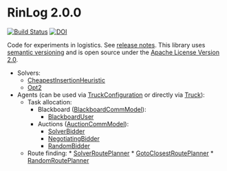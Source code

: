 
# RinLog 2.0.0
[![Build Status](https://travis-ci.org/rinde/RinLog.svg)](https://travis-ci.org/rinde/RinLog) [![DOI](https://zenodo.org/badge/doi/10.5281/zenodo.27361.svg)](http://dx.doi.org/10.5281/zenodo.27361)

Code for experiments in logistics. See [release notes](releasenotes.md). This library uses [semantic versioning](http://semver.org/) and is open source under the [Apache License Version 2.0](LICENSE).
 * Solvers:
     * [CheapestInsertionHeuristic](src/main/java/com/github/rinde/logistics/pdptw/solver/CheapestInsertionHeuristic.java)
     * [Opt2](src/main/java/com/github/rinde/logistics/pdptw/solver/Opt2.java)
 * Agents (can be used via [TruckConfiguration](src/main/java/com/github/rinde/logistics/pdptw/mas/TruckConfiguration.java) or directly via [Truck](src/main/java/com/github/rinde/logistics/pdptw/mas/Truck.java)): 
    * Task allocation:
         * Blackboard ([BlackboardCommModel](src/main/java/com/github/rinde/logistics/pdptw/mas/comm/BlackboardCommModel.java)): 
             * [BlackboardUser](src/main/java/com/github/rinde/logistics/pdptw/mas/comm/BlackboardUser.java)
         * Auctions ([AuctionCommModel](src/main/java/com/github/rinde/logistics/pdptw/mas/comm/AuctionCommModel.java)):
             * [SolverBidder](src/main/java/com/github/rinde/logistics/pdptw/mas/comm/SolverBidder.java)
             * [NegotiatingBidder](src/main/java/com/github/rinde/logistics/pdptw/mas/comm/NegotiatingBidder.java)
             * [RandomBidder](src/main/java/com/github/rinde/logistics/pdptw/mas/comm/RandomBidder.java)
   * Route finding:
         * [SolverRoutePlanner](src/main/java/com/github/rinde/logistics/pdptw/mas/route/SolverRoutePlanner.java)
         * [GotoClosestRoutePlanner](src/main/java/com/github/rinde/logistics/pdptw/mas/route/GotoClosestRoutePlanner.java)
         * [RandomRoutePlanner](src/main/java/com/github/rinde/logistics/pdptw/mas/route/RandomRoutePlanner.java)

